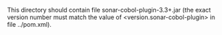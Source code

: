 This directory should contain file sonar-cobol-plugin-3.3+.jar (the exact version number must match 
the value of <version.sonar-cobol-plugin> in file ../pom.xml).

